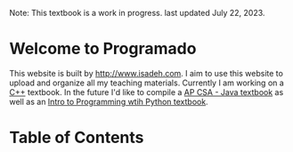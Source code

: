 Note: This textbook is a work in progress. last updated July 22, 2023.

# Welcome to Programado

This website is built by <http://www.isadeh.com>. I aim to use this website to upload and organize all my teaching materials. Currently I am working on a [C++](cplusplus/start.md) textbook. In the future I'd like to compile a [AP CSA - Java  textbook](java/start.md) as well as an [Intro to Programming wtih Python textbook](py/start.md).


<!-- # My Teaching Ideology

Mastering the art of surfing begins with the first few lessons, where you learn the essentials - safety, etiquette, and techniques for riding the white waves. Once you've honed these skills, you may find yourself drawn towards the thrill of tackling green waves. Though an instructor can provide guidance and advice for navigating these more challenging waves, it ultimately becomes an art form - your knack for timing the wave is forged in the crucible of multiple wipeouts and relentless comebacks.

The approach to learning in the textbooks i've written draws parallels to this surfing journey. In the initial chapter, I'll equip you with the fundamental skills needed to ensure a smoother learning process. Subsequent chapters will challenge you with varying degrees of difficulty, comparable to the unpredictable green waves, and you are expected to persist and swim back to the lineup time you stumble. -->

# Table of Contents

```{tableofcontents}
```
